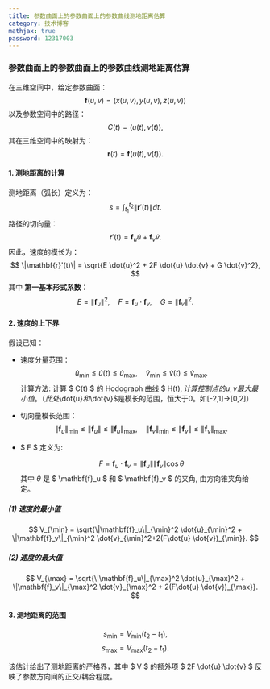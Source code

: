 ```yaml
---
title: 参数曲面上的参数曲面上的参数曲线测地距离估算
category: 技术博客
mathjax: true
password: 12317003
---
```

### **参数曲面上的参数曲面上的参数曲线测地距离估算**

在三维空间中，给定参数曲面：
$$
\mathbf{f}(u,v) = (x(u,v), y(u,v), z(u,v))
$$
以及参数空间中的路径：
$$
C(t) = (u(t), v(t)),
$$
其在三维空间中的映射为：
$$
\mathbf{r}(t) = \mathbf{f}(u(t), v(t)).
$$

#### **1. 测地距离的计算**
测地距离（弧长）定义为：
$$
s = \int_{t_1}^{t_2} \|\mathbf{r}'(t)\| dt.
$$
路径的切向量：
$$
\mathbf{r}'(t) = \mathbf{f}_u \dot{u} + \mathbf{f}_v \dot{v}.
$$
因此，速度的模长为：
$$
\|\mathbf{r}'(t)\| = \sqrt{E \dot{u}^2 + 2F \dot{u} \dot{v} + G \dot{v}^2},
$$
其中 **第一基本形式系数**：
$$
E = \|\mathbf{f}_u\|^2, \quad
F = \mathbf{f}_u \cdot \mathbf{f}_v, \quad
G = \|\mathbf{f}_v\|^2.
$$

#### **2. 速度的上下界**
假设已知：
- 速度分量范围：
  $$
  \dot{u}_{\min} \leq \dot{u}(t) \leq \dot{u}_{\max}, \quad
  \dot{v}_{\min} \leq \dot{v}(t) \leq \dot{v}_{\max}.
  $$
  计算方法: 计算 $ C(t) $ 的 Hodograph 曲线 $ H(t)$, 计算控制点的 u, v 最大最小值。（此处$\dot{u}$和$\dot{v}$是模长的范围，恒大于0。如[-2,1]->[0,2]）
- 切向量模长范围：
  $$
  \|\mathbf{f}_u\|_{\min} \leq \|\mathbf{f}_u\| \leq \|\mathbf{f}_u\|_{\max}, \quad
  \|\mathbf{f}_v\|_{\min} \leq \|\mathbf{f}_v\| \leq \|\mathbf{f}_v\|_{\max}.
  $$
- $ F $ 定义为: 

  $$
  F = \mathbf{f}_u \cdot \mathbf{f}_v = \|\mathbf{f}_u\| \|\mathbf{f}_v\| \cos\theta 
  $$
  其中 $\theta$ 是 $ \mathbf{f}_u $ 和 $ \mathbf{f}_v $ 的夹角, 由方向锥夹角给定。

##### **(1) 速度的最小值**
$$
V_{\min} = \sqrt{\|\mathbf{f}_u\|_{\min}^2 \dot{u}_{\min}^2 + \|\mathbf{f}_v\|_{\min}^2 \dot{v}_{\min}^2+2(F\dot{u} \dot{v})_{\min}}.
$$

##### **(2) 速度的最大值**
$$
V_{\max} = \sqrt{\|\mathbf{f}_u\|_{\max}^2 \dot{u}_{\max}^2 + \|\mathbf{f}_v\|_{\max}^2 \dot{v}_{\max}^2 + 2(F\dot{u} \dot{v})_{\max}}.
$$

#### **3. 测地距离的范围**
$$
s_{\min} = V_{\min} (t_2 - t_1),
$$
$$
s_{\max} = V_{\max} (t_2 - t_1).
$$

该估计给出了测地距离的严格界，其中 $ V $ 的额外项 $ 2F \dot{u} \dot{v} $ 反映了参数方向间的正交/耦合程度。
